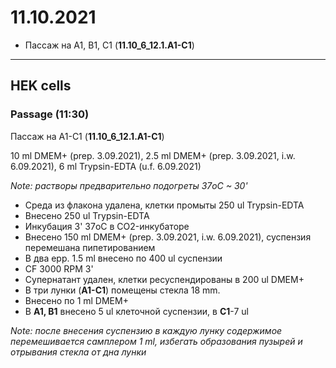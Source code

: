 11.10.2021
==========

- Пассаж на A1, B1, C1 (**11.10_6_12.1.A1-C1**)

---

## HEK cells
### Passage (11:30)

Пассаж на A1-C1 (**11.10_6_12.1.A1-C1**)

10 ml DMEM+ (prep. 3.09.2021), 2.5 ml DMEM+ (prep. 3.09.2021, i.w. 6.09.2021), 6 ml Trypsin-EDTA (u.f. 6.09.2021)

*Note: растворы предварительно подогреты 37oC ~ 30'*

- Среда из флакона удалена, клетки промыты 250 ul Trypsin-EDTA
- Внесено 250 ul Trypsin-EDTA
- Инкубация 3' 37oC в CO2-инкубаторе
- Внесено 150 ml DMEM+ (prep. 3.09.2021, i.w. 6.09.2021), суспензия перемешана пипетированием
- В два epp. 1.5 ml внесено по 400 ul суспензии
- CF 3000 RPM 3'
- Супернатант удален, клетки ресуспендированы в 200 ul DMEM+
- В три лунки (**A1-C1**) помещены стекла 18 mm.
- Внесено по 1 ml DMEM+
- В **A1, B1** внесено 5 ul клеточной суспензии, в **C1**-7 ul

*Note: после внесения суспензию в каждую лунку содержимое перемешивается самплером 1 ml, избегать образования пузырей и отрывания стекла от дна лунки*